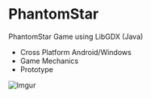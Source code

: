 PhantomStar
===========

PhantomStar Game using LibGDX (Java)
- Cross Platform Android/Windows
- Game Mechanics
- Prototype

![Imgur](http://i.imgur.com/x1Ly9oP.png)


